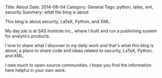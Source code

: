 Title: About
Date: 2014-08-04
Category: General
Tags: python, latex, xml, security
Summary: what the blog is about

This blog is about security, LaTeX, Python, and XML.

My day job is at SAS Institute Inc., where I built and run a publishing system for analytics products. 

I love to share what I discover in my daily work and that's what this blog is about; a place to share code and ideas related to security, LaTeX, Python, and XML.

I owe much to open-source communities. I hope you find the information here helpful in your own work.
